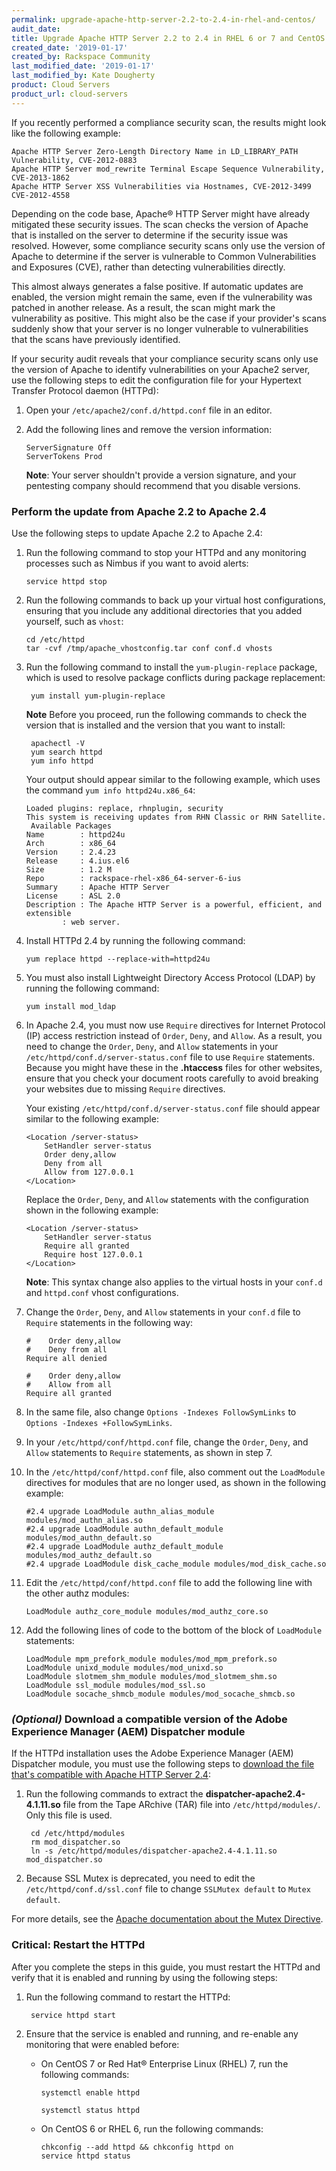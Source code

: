 ```yaml
---
permalink: upgrade-apache-http-server-2.2-to-2.4-in-rhel-and-centos/
audit_date:
title: Upgrade Apache HTTP Server 2.2 to 2.4 in RHEL 6 or 7 and CentOS 6 or 7
created_date: '2019-01-17'
created_by: Rackspace Community
last_modified_date: '2019-01-17'
last_modified_by: Kate Dougherty
product: Cloud Servers
product_url: cloud-servers
---
```


If you recently performed a compliance security scan, the results might look
like the following example:

    Apache HTTP Server Zero-Length Directory Name in LD_LIBRARY_PATH Vulnerability, CVE-2012-0883
    Apache HTTP Server mod_rewrite Terminal Escape Sequence Vulnerability, CVE-2013-1862
    Apache HTTP Server XSS Vulnerabilities via Hostnames, CVE-2012-3499 CVE-2012-4558

Depending on the code base, Apache&reg; HTTP Server might have already
mitigated these security issues. The scan checks the version of Apache that is
installed on the server to determine if the security issue was resolved.
However, some compliance security scans only use the version of Apache to
determine if the server is vulnerable to Common Vulnerabilities and Exposures
(CVE), rather than detecting vulnerabilities directly.

This almost always generates a false positive. If automatic updates are
enabled, the version might remain the same, even if the vulnerability was
patched in another release. As a result, the scan might mark the vulnerability
as positive. This might also be the case if your provider's scans suddenly
show that your server is no longer vulnerable to vulnerabilities that the
scans have previously identified.

If your security audit reveals that your compliance security scans only use
the version of Apache to identify vulnerabilities on your Apache2 server, use
the following steps to edit the configuration file for your Hypertext Transfer
Protocol daemon (HTTPd):

1. Open your `/etc/apache2/conf.d/httpd.conf` file in an editor.

2. Add the following lines and remove the version information:

       ServerSignature Off
       ServerTokens Prod

   **Note**: Your server shouldn't provide a version signature, and your
   pentesting company should recommend that you disable versions.

### Perform the update from Apache 2.2 to Apache 2.4

Use the following steps to update Apache 2.2 to Apache 2.4:

1. Run the following command to stop your HTTPd and any monitoring processes
   such as Nimbus if you want to avoid alerts:

       service httpd stop

2. Run the following commands to back up your virtual host configurations,
   ensuring that you include any additional directories that you added
   yourself, such as `vhost`:

       cd /etc/httpd
       tar -cvf /tmp/apache_vhostconfig.tar conf conf.d vhosts

3. Run the following command to install the `yum-plugin-replace` package,
   which is used to resolve package conflicts during package replacement:

        yum install yum-plugin-replace

   **Note** Before you proceed, run the following commands to check the
   version that is installed and the version that you want to install:

        apachectl -V
        yum search httpd
        yum info httpd

   Your output should appear similar to the following example, which uses the
   command `yum info httpd24u.x86_64`:

       Loaded plugins: replace, rhnplugin, security
       This system is receiving updates from RHN Classic or RHN Satellite.
        Available Packages
       Name        : httpd24u
       Arch        : x86_64
       Version     : 2.4.23
       Release     : 4.ius.el6
       Size        : 1.2 M
       Repo        : rackspace-rhel-x86_64-server-6-ius
       Summary     : Apache HTTP Server
       License     : ASL 2.0
       Description : The Apache HTTP Server is a powerful, efficient, and extensible
               : web server.

4. Install HTTPd 2.4 by running the following command:

       yum replace httpd --replace-with=httpd24u

5. You must also install Lightweight Directory Access Protocol (LDAP) by
   running the following command:

       yum install mod_ldap

6. In Apache 2.4, you must now use `Require` directives for Internet Protocol
   (IP) access restriction instead of `Order`, `Deny`, and `Allow`. As a
   result, you need to change the `Order`, `Deny`,
   and `Allow` statements in your `/etc/httpd/conf.d/server-status.conf` file
   to use `Require` statements. Because you might have these in the
   **.htaccess** files for other websites, ensure that you check your document
   roots carefully to avoid breaking your websites due to missing `Require`
   directives.

   Your existing `/etc/httpd/conf.d/server-status.conf` file should appear
   similar to the following example:

       <Location /server-status>
           SetHandler server-status
           Order deny,allow
           Deny from all
           Allow from 127.0.0.1
       </Location>

   Replace the `Order`, `Deny`, and `Allow` statements with the configuration
   shown in the following example:

       <Location /server-status>
           SetHandler server-status
           Require all granted
           Require host 127.0.0.1
       </Location>

   **Note**: This syntax change also applies to the virtual hosts in your
   `conf.d` and `httpd.conf` vhost configurations.

7. Change the `Order`, `Deny`, and `Allow` statements in your `conf.d` file to
   `Require` statements in the following way:

       #    Order deny,allow
       #    Deny from all
       Require all denied

       #    Order deny,allow
       #    Allow from all
       Require all granted

8. In the same file, also change `Options -Indexes FollowSymLinks` to
   `Options -Indexes +FollowSymLinks`.

9. In your `/etc/httpd/conf/httpd.conf` file, change the `Order`, `Deny`, and
   `Allow` statements to `Require` statements, as shown in step 7.

10. In the `/etc/httpd/conf/httpd.conf` file, also comment out the
    `LoadModule` directives for modules that are no longer used, as shown
    in the following example:

        #2.4 upgrade LoadModule authn_alias_module modules/mod_authn_alias.so
        #2.4 upgrade LoadModule authn_default_module modules/mod_authn_default.so
        #2.4 upgrade LoadModule authz_default_module modules/mod_authz_default.so
        #2.4 upgrade LoadModule disk_cache_module modules/mod_disk_cache.so

11. Edit the `/etc/httpd/conf/httpd.conf` file to add the following line with
    the other authz modules:

        LoadModule authz_core_module modules/mod_authz_core.so

12. Add the following lines of code to the bottom of the block of `LoadModule`
    statements:

        LoadModule mpm_prefork_module modules/mod_mpm_prefork.so
        LoadModule unixd_module modules/mod_unixd.so
        LoadModule slotmem_shm_module modules/mod_slotmem_shm.so
        LoadModule ssl_module modules/mod_ssl.so
        LoadModule socache_shmcb_module modules/mod_socache_shmcb.so

### *(Optional)* Download a compatible version of the Adobe Experience Manager (AEM) Dispatcher module

If the HTTPd installation uses the Adobe Experience Manager (AEM) Dispatcher
module, you must use the following steps to [download the file that's
compatible with Apache HTTP Server 2.4](https://www.adobeaemcloud.com/content/companies/public/adobe/dispatcher/dispatcher.html):

1. Run the following commands to extract the **dispatcher-apache2.4-
   4.1.11.so** file from the Tape ARchive (TAR) file into
   `/etc/httpd/modules/`. Only this file is used.

        cd /etc/httpd/modules
        rm mod_dispatcher.so
        ln -s /etc/httpd/modules/dispatcher-apache2.4-4.1.11.so mod_dispatcher.so

2. Because SSL Mutex is deprecated, you need to edit the
   `/etc/httpd/conf.d/ssl.conf` file to change `SSLMutex default` to
   `Mutex default`.

For more details, see the [Apache documentation about the Mutex
Directive](https://httpd.apache.org/docs/2.4/mod/core.html#mutex).

### Critical: Restart the HTTPd

After you complete the steps in this guide, you must restart the HTTPd and
verify that it is enabled and running by using the following steps:

1. Run the following command to restart the HTTPd:

        service httpd start

2. Ensure that the service is enabled and running, and re-enable any
   monitoring that were enabled before:

    - On CentOS 7 or Red Hat&reg; Enterprise Linux (RHEL) 7, run the following
      commands:

          systemctl enable httpd

          systemctl status httpd

    - On CentOS 6 or RHEL 6, run the following commands:

          chkconfig --add httpd && chkconfig httpd on
          service httpd status
